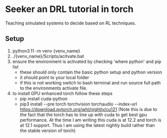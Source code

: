 # Seeker an DRL tutorial in torch

Teaching simulated systems to decide based on RL techniques.



## Setup

1. python3.11 -m venv {venv_name}
2. ./{venv_name}/Scripts/acitvate.bat
3. ensure the environment is activated by checking 'where python' and pip list
    - these should only contain the basic python setup and python version
    - it should point to your local folder 
    - if this is not working switch to bash terminal and run source full path to the environments activate file. 
4. to install GPU enhanced torch follow these steps
    - pip install cuda-python
    - pip3 install --pre torch torchvision torchaudio --index-url https://download.pytorch.org/whl/nightly/cu121 (Note this is due to the fact that the torch has to line up with cuda to get best gpu performance. At the time I am writing this cuda is at 12.2 and 
      torch is at 12.1 support. Thus I am using the latest nightly build rather than the stable version of torch)
